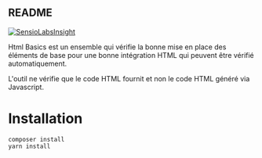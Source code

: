 README
------


[![SensioLabsInsight](https://insight.sensiolabs.com/projects/9b9246a5-d019-4e38-af18-c407712e919b/big.png)](https://insight.sensiolabs.com/projects/9b9246a5-d019-4e38-af18-c407712e919b)

Html Basics est un ensemble qui vérifie la bonne mise en place des éléments de base pour une bonne intégration HTML qui peuvent être vérifié automatiquement.

L'outil ne vérifie que le code HTML fournit et non le code HTML généré via Javascript.

Installation
============

```
composer install
yarn install
```


